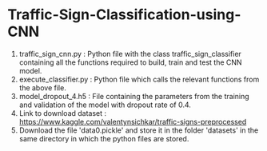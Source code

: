 # Traffic-Sign-Classification-using-CNN
1. traffic_sign_cnn.py : Python file with the class traffic_sign_classifier containing all the functions required to build, train and test the CNN model.
2. execute_classifier.py : Python file which calls the relevant functions from the above file.
3. model_dropout_4.h5 : File containing the parameters from the training and validation of the model with dropout rate of 0.4. 
4. Link to download dataset : https://www.kaggle.com/valentynsichkar/traffic-signs-preprocessed
5. Download the file 'data0.pickle' and store it in the folder 'datasets' in the same directory in which the python files are stored.

